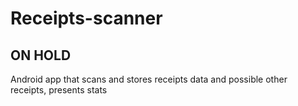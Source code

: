 # Receipts-scanner
<h2>ON HOLD</h2>
Android app that scans and stores receipts data and possible other receipts, presents stats
